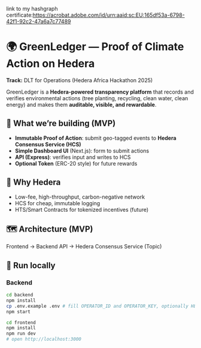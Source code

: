 
link to my hashgraph  certificate:https://acrobat.adobe.com/id/urn:aaid:sc:EU:165df53a-6798-42f1-92c2-47a6a7c77489

# 🌍 GreenLedger — Proof of Climate Action on Hedera

**Track:** DLT for Operations (Hedera Africa Hackathon 2025)

GreenLedger is a **Hedera-powered transparency platform** that records and verifies environmental actions (tree planting, recycling, clean water, clean energy) and makes them **auditable, visible, and rewardable**.

## 🔧 What we’re building (MVP)
- **Immutable Proof of Action**: submit geo-tagged events to **Hedera Consensus Service (HCS)**
- **Simple Dashboard UI** (Next.js): form to submit actions
- **API (Express)**: verifies input and writes to HCS
- **Optional Token** (ERC-20 style) for future rewards

## 🌱 Why Hedera
- Low-fee, high-throughput, carbon-negative network
- HCS for cheap, immutable logging
- HTS/Smart Contracts for tokenized incentives (future)

## 🗺️ Architecture (MVP)
Frontend → Backend API → Hedera Consensus Service (Topic)

## 🧪 Run locally

### Backend
```bash
cd backend
npm install
cp .env.example .env # fill OPERATOR_ID and OPERATOR_KEY, optionally HEDERA_TOPIC_ID
npm start

cd frontend
npm install
npm run dev
# open http://localhost:3000
